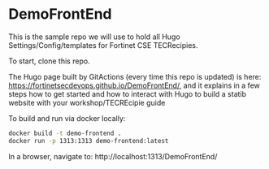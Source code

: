 # DemoFrontEnd

This is the sample repo we will use to hold all Hugo Settings/Config/templates for Fortinet CSE TECRecipies.

To start, clone this repo.

The Hugo page built by GitActions (every time this repo is updated) is here: https://fortinetsecdevops.github.io/DemoFrontEnd/, and it explains in a few steps how to get started and how to interact with Hugo to build a statib website with your workshop/TECREcipie guide

To build and run via docker locally:
```sh
docker build -t demo-frontend .
docker run -p 1313:1313 demo-frontend:latest
```

In a browser, navigate to: http://localhost:1313/DemoFrontEnd/
